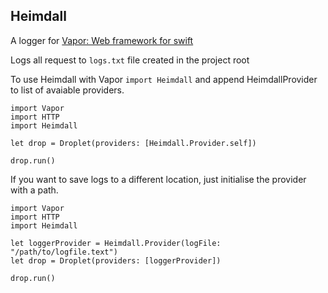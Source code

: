 Heimdall
---
A logger for [Vapor: Web framework for swift](http://github.com/vapor/vapor)


Logs all request to ```logs.txt``` file created in the project root

To use Heimdall with Vapor ```import Heimdall``` and append
HeimdallProvider to list of avaiable providers.

```
import Vapor
import HTTP
import Heimdall

let drop = Droplet(providers: [Heimdall.Provider.self])

drop.run()
```

If you want to save logs to a different location, just initialise the provider with a path.

```
import Vapor
import HTTP
import Heimdall

let loggerProvider = Heimdall.Provider(logFile: "/path/to/logfile.text")
let drop = Droplet(providers: [loggerProvider])

drop.run()
```
